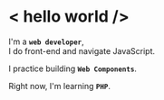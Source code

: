 # < hello world />
I'm a **<code>web developer</code>**,  
I do front-end and navigate JavaScript.

I practice building **<code>Web Components</code>**.

Right now, I'm learning **<code>PHP</code>**.
